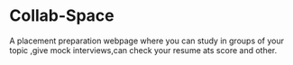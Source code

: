 # Collab-Space
A placement preparation webpage where you can study in groups of your topic ,give mock interviews,can check your resume ats score and other.
